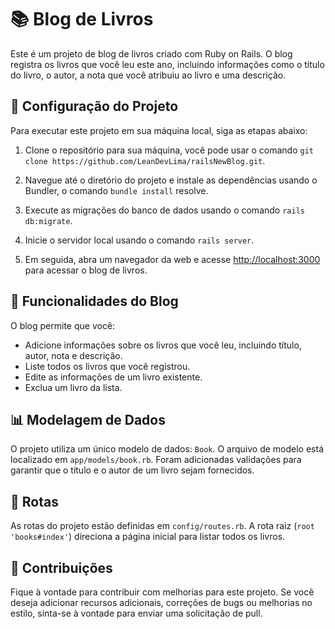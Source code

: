 # 📚 Blog de Livros

Este é um projeto de blog de livros criado com Ruby on Rails. O blog registra os livros que você leu este ano, incluindo informações como o título do livro, o autor, a nota que você atribuiu ao livro e uma descrição.

## 🔧 Configuração do Projeto

Para executar este projeto em sua máquina local, siga as etapas abaixo:

1. Clone o repositório para sua máquina, você pode usar o comando `git clone https://github.com/LeanDevLima/railsNewBlog.git`.

2. Navegue até o diretório do projeto e instale as dependências usando o Bundler, o comando `bundle install` resolve.

3. Execute as migrações do banco de dados usando o comando `rails db:migrate`.

4. Inicie o servidor local usando o comando `rails server`.

5. Em seguida, abra um navegador da web e acesse [http://localhost:3000](http://localhost:3000) para acessar o blog de livros.

## 📖 Funcionalidades do Blog

O blog permite que você:

- Adicione informações sobre os livros que você leu, incluindo título, autor, nota e descrição.
- Liste todos os livros que você registrou.
- Edite as informações de um livro existente.
- Exclua um livro da lista.

## 📊 Modelagem de Dados

O projeto utiliza um único modelo de dados: `Book`. O arquivo de modelo está localizado em `app/models/book.rb`. Foram adicionadas validações para garantir que o título e o autor de um livro sejam fornecidos.

## 🚀 Rotas

As rotas do projeto estão definidas em `config/routes.rb`. A rota raiz (`root 'books#index'`) direciona a página inicial para listar todos os livros.

## 👥 Contribuições

Fique à vontade para contribuir com melhorias para este projeto. Se você deseja adicionar recursos adicionais, correções de bugs ou melhorias no estilo, sinta-se à vontade para enviar uma solicitação de pull.
